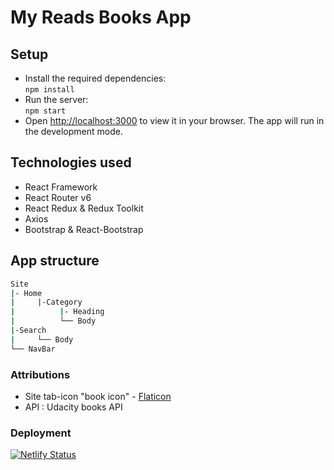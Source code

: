 # My Reads Books App

## Setup

- Install the required dependencies:\
  `npm install`
- Run the server:\
  `npm start`
- Open [http://localhost:3000](http://localhost:3000) to view it in your browser.
  The app will run in the development mode.

## Technologies used

- React Framework
- React Router v6
- React Redux & Redux Toolkit
- Axios
- Bootstrap & React-Bootstrap

## App structure

```bash
Site
|- Home
|     |-Category
|          |- Heading
|          └── Body
|-Search
|     └── Body
└── NavBar
```

### Attributions

- Site tab-icon "book icon" - [Flaticon]("https://www.flaticon.com/free-icons/book")
- API : Udacity books API

### Deployment
[![Netlify Status](https://api.netlify.com/api/v1/badges/404d6b7f-6bfe-4d66-976d-eb532f233c64/deploy-status)](https://app.netlify.com/sites/ud-myread/deploys)
